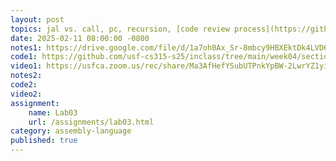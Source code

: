 ```yaml
---
layout: post
topics: jal vs. call, pc, recursion, [code review process](https://github.com/usfca-cs-tools/docs/blob/main/code-review.md)
date: 2025-02-11 08:00:00 -0800
notes1: https://drive.google.com/file/d/1a7oh0Ax_Sr-8mbcy9HBXEktDk4LVD615/view?usp=sharing
code1: https://github.com/usf-cs315-s25/inclass/tree/main/week04/section01
video1: https://usfca.zoom.us/rec/share/Ma3AfHefYSubUTPnkYpBW-2LwrYZ1yiVL9MWBJYbBPp3-9el8CD5RxhS7dbI8WU_.V5FlM0uaQ0JR_qIG
notes2: 
code2: 
video2: 
assignment:
    name: Lab03
    url: /assignments/lab03.html
category: assembly-language
published: true
---
```

